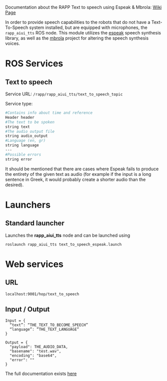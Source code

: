 Documentation about the RAPP Text to speech using Espeak & Mbrola: [Wiki Page](https://github.com/rapp-project/rapp-platform/wiki/RAPP-Text-to-speech-using-Espeak-&-Mbrola)

In order to provide speech capabilities to the robots that do not have a Text-To-Speech system installed, but are equipped with microphones, the ```rapp_aiui_tts``` ROS node. This module utilizes the [espeak](http://espeak.sourceforge.net/) speech synthesis library, as well as the [mbrola](http://tcts.fpms.ac.be/synthesis/mbrola.html) project for altering the speech synthesis voices.

# ROS Services

## Text to speech
Service URL: ```/rapp/rapp_aiui_tts/text_to_speech_topic```

Service type:
```bash
#Contains info about time and reference
Header header
#The text to be spoken
string text
#The audio output file
string audio_output
#Language (en, gr)
string language
---
#Possible errors
string error
``` 

It should be mentioned that there are cases where Espeak fails to produce the entirety of the given text as audio (for example if the input is a long sentence in Greek, it would probably create a shorter audio than the desired).

# Launchers

## Standard launcher

Launches the **rapp_aiui_tts** node and can be launched using
```
roslaunch rapp_aiui_tts text_to_speech_espeak.launch
```

# Web services

## URL
```localhost:9001/hop/text_to_speech ```

## Input / Output

```
Input = {
  “text”: “THE_TEXT_TO_BECOME_SPEECH”
  “language”: “THE_TEXT_LANGUAGE”
}
```
```
Output = {
  "payload": THE_AUDIO_DATA,
  "basename": "test.wav",
  "encoding": "base64",
  "error": ""
}
```

The full documentation exists [here](http://github.com/rapp-project/rapp-platform/tree/master/rapp_web_services/services#text-to-speech)
